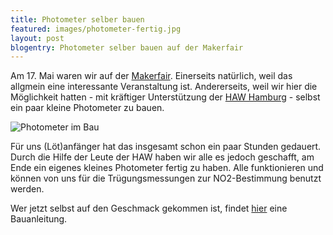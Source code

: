 ```yaml
---
title: Photometer selber bauen
featured: images/photometer-fertig.jpg
layout: post
blogentry: Photometer selber bauen auf der Makerfair
---
```


Am 17. Mai waren wir auf der [Makerfair](https://maker-faire.de/berlin/). Einerseits natürlich, weil das allgmein eine interessante Veranstaltung ist. Andererseits, weil wir hier die Möglichkeit hatten - mit kräftiger Unterstützung der [HAW Hamburg](https://www.haw-hamburg.de/fakultaeten-und-departments/ls/ls-forschung/projekte/projekte-aus-der-chemie/schuman/smartphone-photometer.html) - selbst ein paar kleine Photometer zu bauen.

<img class="blogpic" src="/assets/images/photometer-bau.jpg" alt="Photometer im Bau">

Für uns (Löt)anfänger hat das insgesamt schon ein paar Stunden gedauert. Durch die Hilfe der Leute der HAW haben wir alle es jedoch geschafft, am Ende ein eigenes kleines Photometer fertig zu haben. Alle funktionieren und können von uns für die Trügungsmessungen zur NO2-Bestimmung benutzt werden.

Wer jetzt selbst auf den Geschmack gekommen ist, findet [hier](https://www.haw-hamburg.de/fileadmin/user_upload/FakLS/08LABORE/BPA/WIFI_Photometer_20171116.pdf) eine Bauanleitung.



